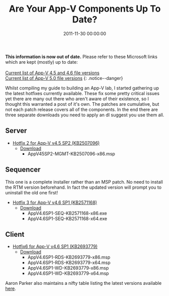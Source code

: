 ﻿---
title: Are Your App-V Components Up To Date?
slug: are-your-app-v-components-up-to-date
excerpt: Where to obtain the latest hotfixes for App-V.
date: '2011-11-30 00:00:00'
redirect_from: /2011/11/are-your-app-v-components-up-to-date/
layout: single
classes: wide
categories:
  - App-V
tags:
  - App-V
  - Hotfix
---

**This information is now out of date.** Please refer to these Microsoft links which are kept (mostly) up to date:
<br><br>
[Current list of App-V 4.5 and 4.6 file versions](http://support.microsoft.com/kb/2585266)
<br>
[Current list of App-V 5.0 file versions](http://support.microsoft.com/kb/2900621)
{: .notice--danger}

Whilst compiling my guide to building an App-V lab, I started gathering up the latest hotfixes currently available. These fix some pretty critical issues yet there are many out there who aren't aware of their existence, so I thought this warranted a post of it's own. The patches are cumulative, but not each patch release covers all of the components. In the end there are three separate downloads you need to apply an dI suggest you use them all.

## Server

* [Hotfix 2 for App-V v4.5 SP2 (KB2507096)](http://support.microsoft.com/kb/2507096)
    * [Download](http://hotfixv4.microsoft.com/Microsoft%20Application%20Virtualization%204.5/sp2/2507096/4.5.3.20031/free/429878_intl_i386_zip.exe)
        * AppV45SP2-MGMT-KB2507096-x86.msp

## Sequencer

This one is a complete installer rather than an MSP patch. No need to install the RTM version beforehand. In fact the updated version will prompt you to uninstall the old one first!

* [Hotfix 3 for App-V v4.6 SP1 (KB2571168)](http://support.microsoft.com/kb/2571168")
    * [Download](http://hotfixv4.microsoft.com/Microsoft%20Application%20Virtualization%204.6/sp1/2571168/4.6.1.30091/free/435467_intl_i386_zip.exe)
        * AppV4.6SP1-SEQ-KB2571168-x86.exe
        * AppV4.6SP1-SEQ-KB2571168-x64.exe

## Client

* [Hotfix6 for App-V v4.6 SP1 (KB2693779)](http://support.microsoft.com/kb/2693779 "Hotfix 6 for App-V v4.6 SP1 (KB2693779)")
    * [Download](http://hotfixv4.microsoft.com/Microsoft%20Application%20Virtualization%204.6/sp1/2693779/4.6.1.30121/free/447045_intl_i386_zip.exe)
        * AppV4.6SP1-RDS-KB2693779-x86.msp
        * AppV4.6SP1-RDS-KB2693779-x64.msp
        * AppV4.6SP1-WD-KB2693779-x86.msp
        * AppV4.6SP1-WD-KB2693779-x64.msp

Aaron Parker also maintains a nifty table listing the latest versions available [here](http://blog.stealthpuppy.com/virtualisation/app-v-faq-5-what-are-the-current-versions-of-app-v).